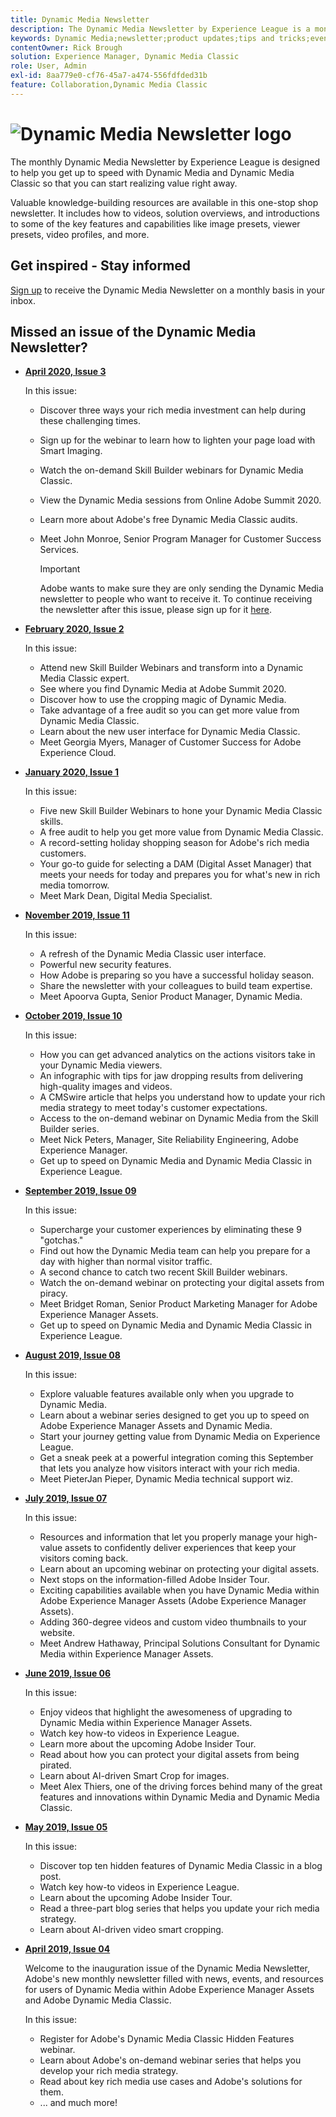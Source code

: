 ```yaml
---
title: Dynamic Media Newsletter
description: The Dynamic Media Newsletter by Experience League is a monthly newsletter. It is designed to help you get up to speed with Dynamic Media and Dynamic Media Classic so that you can start realize value right away. Valuable knowledge-building resources are available in this one-stop shop newsletter. It includes how to videos, solution overviews, and introductions to some of the key features and capabilities like image presets, viewer presets, video profiles, and more. 
keywords: Dynamic Media;newsletter;product updates;tips and tricks;events;customer success;blog;blogs;images;videos;features;capabilities
contentOwner: Rick Brough 
solution: Experience Manager, Dynamic Media Classic
role: User, Admin
exl-id: 8aa779e0-cf76-45a7-a474-556fdfded31b
feature: Collaboration,Dynamic Media Classic
---
```

# ![Dynamic Media Newsletter logo](/help/assets/assets/dynamic-media-newsletter-logo.png)

The monthly Dynamic Media Newsletter by Experience League is designed to help you get up to speed with Dynamic Media and Dynamic Media Classic so that you can start realizing value right away.

Valuable knowledge-building resources are available in this one-stop shop newsletter. It includes how to videos, solution overviews, and introductions to some of the key features and capabilities like image presets, viewer presets, video profiles, and more.

## Get inspired - Stay informed

[Sign up](https://www.adobe.com/subscription/dynamic-media-newsletter.html) to receive the Dynamic Media Newsletter on a monthly basis in your inbox.

## Missed an issue of the Dynamic Media Newsletter?

<!-- * **[May 2020, Issue 4](https://expleague.azureedge.net/assets/aem/Experience-Insider-vol.31.html)**

    In this issue:

    * What business continuity means in uncertain times.
    * Key takeaways from the first all-digital Adobe Summit.
    * Must-watch Experience Manager breakout sessions.
    * Summit customer spotlight: Under Armour.
    * Never miss an Experience Insider webinar.
    * Public sector spotlight: The urgent need for digital enrollment.
    * Look what’s new in Experience Manager Innovation.
    * Build your Experience Manager skills *live* with the Adobe pros.
    * Connect with the Adobe Experience Manager Community.
    * Fast-track your Adobe expertise with Adobe Experience League. -->

* **[April 2020, Issue 3](https://expleague.azureedge.net/assets/dynamic-media/Dynamic_Media_Newsletter_04_2020_April.html)**

    In this issue:

  * Discover three ways your rich media investment can help during these challenging times.
  * Sign up for the webinar to learn how to lighten your page load with Smart Imaging.
  * Watch the on-demand Skill Builder webinars for Dynamic Media Classic.
  * View the Dynamic Media sessions from Online Adobe Summit 2020.
  * Learn more about Adobe's free Dynamic Media Classic audits.
  * Meet John Monroe, Senior Program Manager for Customer Success Services.

    >[!IMPORTANT]
    >
    >Adobe wants to make sure they are only sending the Dynamic Media newsletter to people who want to receive it. To continue receiving the newsletter after this issue, please sign up for it [here](https://nam04.safelinks.protection.outlook.com/?url=http%3A%2F%2Ft.messages.adobe.com%2Fr%2F%3Fid%3Dha6c66e%2C266d7ba%2C26edbee&data=02%7C01%7Crbrough%40adobe.com%7Ce0ec0f8dde0f4eb03d9c08d7e2173fd3%7Cfa7b1b5a7b34438794aed2c178decee1%7C0%7C0%7C637226461801398160&sdata=3c1oREsqy%2FeDPKC3dd4IO9dXomQ1XbokaBAYQl8obrk%3D&reserved=0).

* **[February 2020, Issue 2](https://expleague.azureedge.net/assets/dynamic-media/Dynamic_Media_Newsletter_02_2020_Feb.html)**

    In this issue:

  * Attend new Skill Builder Webinars and transform into a Dynamic Media Classic expert.
  * See where you find Dynamic Media at Adobe Summit 2020.
  * Discover how to use the cropping magic of Dynamic Media.
  * Take advantage of a free audit so you can get more value from Dynamic Media Classic.
  * Learn about the new user interface for Dynamic Media Classic.
  * Meet Georgia Myers, Manager of Customer Success for Adobe Experience Cloud.

* **[January 2020, Issue 1](https://expleague.azureedge.net/assets/dynamic-media/Dynamic_Media_Newsletter_01_2020_Jan.html)**

    In this issue:

  * Five new Skill Builder Webinars to hone your Dynamic Media Classic skills.
  * A free audit to help you get more value from Dynamic Media Classic.
  * A record-setting holiday shopping season for Adobe's rich media customers.
  * Your go-to guide for selecting a DAM (Digital Asset Manager) that meets your needs for today and prepares you for what's new in rich media tomorrow.
  * Meet Mark Dean, Digital Media Specialist.

* **[November 2019, Issue 11](https://expleague.azureedge.net/assets/dynamic-media/Dynamic_Media_Newsletter_11_2019_Nov.html)**

    In this issue:

  * A refresh of the Dynamic Media Classic user interface.
  * Powerful new security features.
  * How Adobe is preparing so you have a successful holiday season.
  * Share the newsletter with your colleagues to build team expertise.
  * Meet Apoorva Gupta, Senior Product Manager, Dynamic Media.

* **[October 2019, Issue 10](https://expleague.azureedge.net/assets/dynamic-media/Dynamic_Media_Newsletter_10_2019_Oct.html)**

    In this issue:

  * How you can get advanced analytics on the actions visitors take in your Dynamic Media viewers.
  * An infographic with tips for jaw dropping results from delivering high-quality images and videos.
  * A CMSwire article that helps you understand how to update your rich media strategy to meet today's customer expectations.
  * Access to the on-demand webinar on Dynamic Media from the Skill Builder series.
  * Meet Nick Peters, Manager, Site Reliability Engineering, Adobe Experience Manager.
  * Get up to speed on Dynamic Media and Dynamic Media Classic in Experience League.

* **[September 2019, Issue 09](https://expleague.azureedge.net/assets/dynamic-media/Dynamic_Media_Newsletter_09_2019_Sept.html)**

    In this issue:

  * Supercharge your customer experiences by eliminating these 9 "gotchas."
  * Find out how the Dynamic Media team can help you prepare for a day with higher than normal visitor traffic.
  * A second chance to catch two recent Skill Builder webinars.
  * Watch the on-demand webinar on protecting your digital assets from piracy.
  * Meet Bridget Roman, Senior Product Marketing Manager for Adobe Experience Manager Assets.
  * Get up to speed on Dynamic Media and Dynamic Media Classic in Experience League.

* **[August 2019, Issue 08](https://expleague.azureedge.net/assets/dynamic-media/Dynamic_Media_Newsletter_08_2019_Aug.html)**

   In this issue:

  * Explore valuable features available only when you upgrade to Dynamic Media.
  * Learn about a webinar series designed to get you up to speed on Adobe Experience Manager Assets and Dynamic Media.
  * Start your journey getting value from Dynamic Media on Experience League.
  * Get a sneak peek at a powerful integration coming this September that lets you analyze how visitors interact with your rich media.
  * Meet PieterJan Pieper, Dynamic Media technical support wiz.

* **[July 2019, Issue 07](https://expleague.azureedge.net/assets/dynamic-media/Dynamic_Media_Newsletter_07_2019_July.html)**

    In this issue:

  * Resources and information that let you properly manage your high-value assets to confidently deliver experiences that keep your visitors coming back.
  * Learn about an upcoming webinar on protecting your digital assets.
  * Next stops on the information-filled Adobe Insider Tour.
  * Exciting capabilities available when you have Dynamic Media within Adobe Experience Manager Assets (Adobe Experience Manager Assets).
  * Adding 360-degree videos and custom video thumbnails to your website.
  * Meet Andrew Hathaway, Principal Solutions Consultant for Dynamic Media within Experience Manager Assets.

* **[June 2019, Issue 06](https://expleague.azureedge.net/assets/dynamic-media/Dynamic_Media_Newsletter_06_2019_June.html)**

    In this issue:

  * Enjoy videos that highlight the awesomeness of upgrading to Dynamic Media within Experience Manager Assets.
  * Watch key how-to videos in Experience League.
  * Learn more about the upcoming Adobe Insider Tour.
  * Read about how you can protect your digital assets from being pirated.
  * Learn about AI-driven Smart Crop for images.
  * Meet Alex Thiers, one of the driving forces behind many of the great features and innovations within Dynamic Media and Dynamic Media Classic.

* **[May 2019, Issue 05](https://expleague.azureedge.net/assets/dynamic-media/Dynamic_Media_Newsletter_05_2019_May.html)**

    In this issue:

  * Discover top ten hidden features of Dynamic Media Classic in a blog post.
  * Watch key how-to videos in Experience League.
  * Learn about the upcoming Adobe Insider Tour.
  * Read a three-part blog series that helps you update your rich media strategy.
  * Learn about AI-driven video smart cropping.

* **[April 2019, Issue 04](https://expleague.azureedge.net/assets/dynamic-media/Dynamic_Media_Newsletter_04_2019_April.html)**

    Welcome to the inauguration issue of the Dynamic Media Newsletter, Adobe's new monthly newsletter filled with news, events, and resources for users of Dynamic Media within Adobe Experience Manager Assets and Adobe Dynamic Media Classic.

    In this issue:
  * Register for Adobe's Dynamic Media Classic Hidden Features webinar.
  * Learn about Adobe's on-demand webinar series that helps you develop your rich media strategy.
  * Read about key rich media use cases and Adobe's solutions for them. 
  * ... and much more!
